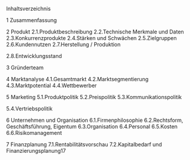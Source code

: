 Inhaltsverzeichnis

1 Zusammenfassung

2 Produkt
2.1.Produktbeschreibung
2.2.Technische Merkmale und Daten
2.3.Konkurrenzprodukte
2.4.Stärken und Schwächen
2.5.Zielgruppen
2.6.Kundennutzen
2.7.Herstellung / Produktion

2.8.Entwicklungsstand

3 Gründerteam

4 Marktanalyse
4.1.Gesamtmarkt
4.2.Marktsegmentierung
4.3.Marktpotential
4.4.Wettbewerber

5 Marketing
5.1.Produktpolitik
5.2.Preispolitik
5.3.Kommunikationspolitik

5.4.Vertriebspolitik

6 Unternehmen und Organisation
6.1.Firmenphilosophie
6.2.Rechtsform, Geschäftsführung, Eigentum
6.3.Organisation
6.4.Personal
6.5.Kosten
6.6.Risikomanagement

7 Finanzplanung
7.1.Rentabilitätsvorschau
7.2.Kapitalbedarf und Finanzierungsplanung17
